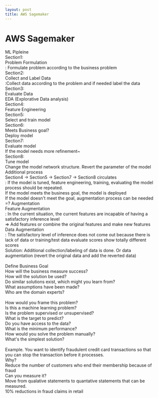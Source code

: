 ```yaml
---
layout: post
title: AWS Sagemaker
---
```


# AWS Sagemaker #
ML Pipleine <br/>
Section1: <br/>
Problem Formulation <br/>
: Formulate problem according to the business problem <br/>
Section2: <br/>
Collect and Label Data <br/>
:Collect data according to the problem and if needed label the data <br/>
Section3: <br/>
Evaluate Data <br/>
EDA (Explorative Data analysis)<br/>
Section4: <br/>
Feature Engineering <br/>
Section5: <br/>
Select and train model <br/>
Section6: <br/>
Meets Business goal? <br/>
Deploy model <br/>
Section7: <br/>
Evaluate model <br/>
If the model needs more refinement~<br/>
Section8: <br/>
Tune model <br/>
Change the model network structure. Revert the parameter of the model <br/>
Additional process <br/>
Section4 -> Section5 -> Section7 -> Section8 circulates<br/>
: If the model is tuned, feature engineering, training, evaluating the model process should be repeated. <br/>
If the model meets the business goal, the model is deployed <br/>
If the model doesn't meet the goal, augmentation process can be needed <br/>
=? Augmentation <br/>
Feature Augmentation <br/>
: In the current situation, the current features are incapable of having a satisfactory inference level <br/>
=> Add features or combine the original features and make new features<br/>
Data Augmentation <br/>
: The satisfactory level of inference does not come out because there is lack of data or training/test data evaluate scores show totally different scores <br/>
Solution: Additional collection/labeling of data is done. Or data augmentation (revert the original data and add the reverted data) <br/>
<br/>
Define Business Goal <br/>
How will the business measure success? <br/>
How will the solution be used? <br/>
Do similar solutions exist, which might you learn from? <br/>
What assumptions have been made? <br/>
Who are the domain experts? <br/>
<br/>
How would you frame this problem? <br/>
Is this a machine learning problem? <br/>
Is the problem supervised or unsupervised? <br/>
What is the target to predict? <br/>
Do you have access to the data? <br/>
What is the minimum performance? <br/>
How would you solve the problem manually? <br/>
What's the simplest solution? <br/>
<br/>
Example. You want to identify fraudulent credit card transactions so that you can stop the transaction before it processes.<br/>
Why? <br/>
Reduce the number of customers who end their membership because of fraud <br/>
Can you measure it? <br/>
Move from qualative statements to quantative statements that can be measured. <br/>
10% reductions in fraud claims in retail <br/>

